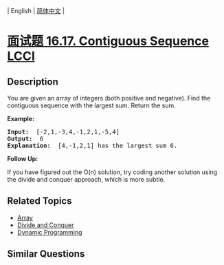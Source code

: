 
| English | [简体中文](README.md) |

# [面试题 16.17. Contiguous Sequence LCCI](https://leetcode-cn.com/problems/contiguous-sequence-lcci/)

## Description

<p>You are given an array of integers (both positive and negative). Find the contiguous sequence with the largest sum. Return the sum.</p>

<p><strong>Example: </strong></p>

<pre>
<strong>Input: </strong> [-2,1,-3,4,-1,2,1,-5,4]
<strong>Output: </strong> 6
<strong>Explanation: </strong> [4,-1,2,1] has the largest sum 6.
</pre>

<p><strong>Follow Up: </strong></p>

<p>If you have figured out the O(n) solution, try coding another solution using the divide and conquer approach, which is more subtle.</p>


## Related Topics

- [Array](https://leetcode-cn.com/tag/array)
- [Divide and Conquer](https://leetcode-cn.com/tag/divide-and-conquer)
- [Dynamic Programming](https://leetcode-cn.com/tag/dynamic-programming)

## Similar Questions


